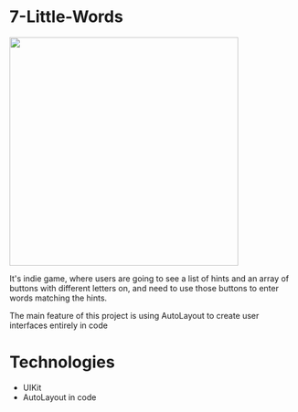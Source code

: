 # 7-Little-Words
<img src="https://user-images.githubusercontent.com/71500020/148658646-8703a771-87e6-42a8-8e3d-a9377f94dd64.png" width="400" />

It's indie game, where users are going to see a list of hints and an array of buttons with different letters on, and need to use those buttons to enter words matching the hints.

The main feature of this project is using AutoLayout to create user interfaces entirely in code


# Technologies
* UIKit
* AutoLayout in code
